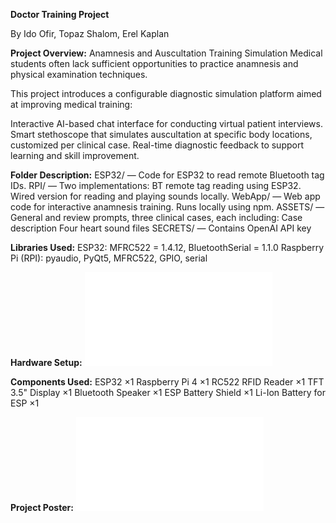 **Doctor Training Project**

By Ido Ofir, Topaz Shalom, Erel Kaplan

**Project Overview:**
Anamnesis and Auscultation Training Simulation
Medical students often lack sufficient opportunities to practice anamnesis and physical examination techniques.

This project introduces a configurable diagnostic simulation platform aimed at improving medical training:

Interactive AI-based chat interface for conducting virtual patient interviews.
Smart stethoscope that simulates auscultation at specific body locations, customized per clinical case.
Real-time diagnostic feedback to support learning and skill improvement.


**Folder Description:**
ESP32/ — Code for ESP32 to read remote Bluetooth tag IDs.
RPI/ — Two implementations:
BT remote tag reading using ESP32.
Wired version for reading and playing sounds locally.
WebApp/ — Web app code for interactive anamnesis training. Runs locally using npm.
ASSETS/ — General and review prompts, three clinical cases, each including:
Case description
Four heart sound files
SECRETS/ — Contains OpenAI API key

**Libraries Used:**
ESP32: MFRC522 = 1.4.12, BluetoothSerial = 1.1.0
Raspberry Pi (RPI): pyaudio, PyQt5, MFRC522, GPIO, serial

**Hardware Setup:**
![Smart Stethoscope Diagram](finalScheme.pdf)

**Components Used:**
ESP32 ×1
Raspberry Pi 4 ×1
RC522 RFID Reader ×1
TFT 3.5" Display ×1
Bluetooth Speaker ×1
ESP Battery Shield ×1
Li-Ion Battery for ESP ×1

**Project Poster:**
![Poster](Poster.pdf)
